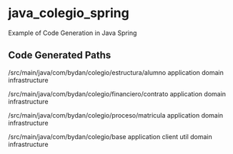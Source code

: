 # java_colegio_spring
Example of Code Generation in Java Spring

## Code Generated Paths

/src/main/java/com/bydan/colegio/estructura/alumno
    application
    domain
    infrastructure

/src/main/java/com/bydan/colegio/financiero/contrato
    application
    domain
    infrastructure

/src/main/java/com/bydan/colegio/proceso/matricula
    application
    domain
    infrastructure

/src/main/java/com/bydan/colegio/base
    application
    client
    util
    domain
    infrastructure